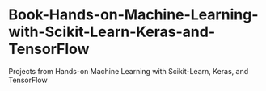 # Book-Hands-on-Machine-Learning-with-Scikit-Learn-Keras-and-TensorFlow
Projects from Hands-on Machine Learning with Scikit-Learn, Keras, and TensorFlow
